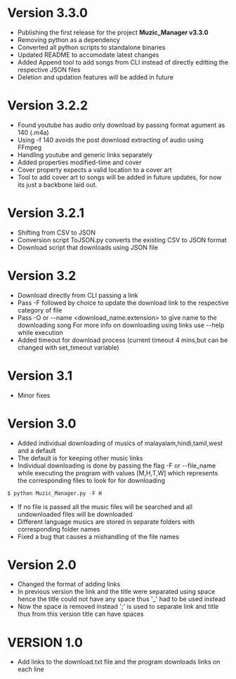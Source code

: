 # Version 3.3.0
 - Publishing the first release for the project **Muzic_Manager v3.3.0**
 - Removing python as a dependency
 - Converted all python scripts to standalone binaries
 - Updated README to accomodate latest changes
 - Added Append tool to add songs from CLI instead of directly editting the respective JSON files
 - Deletion and updation features will be added in future 
# Version 3.2.2
- Found youtube has audio only download by passing format agument as 140 (.m4a)
- Using -f 140 avoids the post download extracting of audio using FFmpeg
- Handling youtube and generic links separately
- Added properties modified-time and cover
- Cover property expects a valid location to a cover art 
- Tool to add cover art to songs will be added in future updates, for now its just a backbone laid out. 
# Version 3.2.1
- Shifting from CSV to JSON
- Conversion script ToJSON.py converts the existing CSV to JSON format
- Download script that downloads using JSON file
# Version 3.2
- Download directly from CLI passing a link
- Pass -F followed by choice to update the download link to the respective category of file
- Pass -O or --name <download_name.extension> to give name to the downloading song
For more info on downloading using links use --help while execution
- Added timeout for download process (current timeout 4 mins,but can be changed with set_timeout variable)
# Version 3.1
- Minor fixes
# Version 3.0
- Added individual downloading of musics of malayalam,hindi,tamil,west and a default
- The default is for keeping other music links
- Individual downloading is done by passing the flag -F or --file_name while executing the program with values [M,H,T,W] which represents the corresponding files to look for for downloading

````py
$ python Muzic_Manager.py -F H
````
- If no file is passed all the music files will be searched and all undownloaded files will be downloaded
- Different language musics are stored in separate folders with corresponding folder names
- Fixed a bug that causes a mishandling of the file names
# Version 2.0
- Changed the format of adding links
- In previous version the link and the title were separated using space hence the title could not have any space thus '_' had to be used instead
- Now the space is removed instead ';' is used to separate link and title thus from this version title can have spaces
# VERSION 1.0
- Add links to the download.txt file and the program downloads links on each line